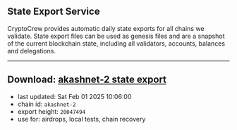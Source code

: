 ## State Export Service
CryptoCrew provides automatic daily state exports for all chains we validate. State export files can be used as genesis files and are a snapshot of the current blockchain state, including all validators, accounts, balances and delegations.

---
**Download: [akashnet-2 state export](https://dl-eu2.ccvalidators.com/SERVICE/akash/akashnet-2_export_20047494.json)**
---

- last updated: Sat Feb 01 2025 10:06:00
- chain id: `akashnet-2`
- export height: `20047494`
- use for: airdrops, local tests, chain recovery
